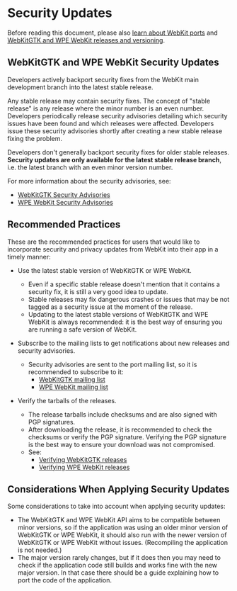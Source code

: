 # Security Updates

Before reading this document, please also [learn about WebKit ports](../Introduction.md) and [WebKitGTK and WPE WebKit releases and versioning](ReleasesAndVersioning.md).

## WebKitGTK and WPE WebKit Security Updates

Developers actively backport security fixes from the WebKit main development branch into the latest stable release.

Any stable release may contain security fixes. The concept of "stable release" is any release where the minor number is an even number. Developers periodically release security advisories detailing which security issues have been found and which releases were affected. Developers issue these security advisories shortly after creating a new stable release fixing the problem.

Developers don't generally backport security fixes for older stable releases. **Security updates are only available for the latest stable release branch**, i.e. the latest branch with an even minor version number.

For more information about the security advisories, see:

* [WebKitGTK Security Advisories](https://webkitgtk.org/security.html)
* [WPE WebKit Security Advisories](https://wpewebkit.org/security)

## Recommended Practices

These are the recommended practices for users that would like to incorporate security and privacy updates from WebKit into their app in a timely manner:

* Use the latest stable version of WebKitGTK or WPE WebKit.
    * Even if a specific stable release doesn't mention that it contains a security fix, it is still a very good idea to update.
    * Stable releases may fix dangerous crashes or issues that may be not tagged as a security issue at the moment of the release.
    * Updating to the latest stable versions of WebKitGTK and WPE WebKit is always recommended: it is the best way of ensuring you are running a safe version of WebKit.

* Subscribe to the mailing lists to get notifications about new releases and security advisories.
    * Security advisories are sent to the port mailing list, so it is recommended to subscribe to it:
        * [WebKitGTK mailing list](https://lists.webkit.org/mailman/listinfo/webkit-gtk)
        * [WPE WebKit mailing list](https://lists.webkit.org/mailman/listinfo/webkit-wpe)

* Verify the tarballs of the releases.
    * The release tarballs include checksums and are also signed with PGP signatures.
    * After downloading the release, it is recommended to check the checksums or verify the PGP signature. Verifying the PGP signature is the best way to ensure your download was not compromised.
    * See:
        *  [Verifying WebKitGTK releases](https://webkitgtk.org/verifying.html)
        *  [Verifying WPE WebKit releases](https://wpewebkit.org/release/verify)


## Considerations When Applying Security Updates

Some considerations to take into account when applying security updates:

* The WebKitGTK and WPE WebKit API aims to be compatible between minor versions, so if the application was using an older minor version of WebKitGTK or WPE WebKit, it should also run with the newer version of WebKitGTK or WPE WebKit without issues. (Recompiling the application is not needed.)
* The major version rarely changes, but if it does then you may need to check if the application code still builds and works fine with the new major version. In that case there should be a guide explaining how to port the code of the application.
